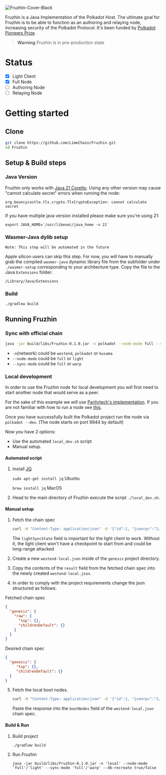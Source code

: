 ![Fruzhin-Cover-Black](https://github.com/LimeChain/Fruzhin/assets/29047760/8e617c9a-005d-44b7-b2bc-d14cc6860726)

Fruzhin is a Java Implementation of the Polkadot Host. The ultimate goal for Fruzhin is to be able to function as an
authoring and relaying node, increasing security of the Polkadot Protocol. It's been funded by
[Polkadot Pioneers Prize](https://polkadot.polkassembly.io/child_bounty/238).
> **Warning**
> Fruzhin is in pre-production state

# Status

- [x] Light Client
- [x] Full Node
- [ ] Authoring Node
- [ ] Relaying Node

# Getting started

## Clone

```bash
git clone https://github.com/LimeChain/Fruzhin.git
cd Fruzhin
```

## Setup & Build steps

### Java Version

Fruzhin only works
with [Java 21 Coretto](https://docs.aws.amazon.com/corretto/latest/corretto-21-ug/downloads-list.html). Using any other
version may cause "cannot calculate secret" errors when running the node:

```
org.bouncycastle.tls.crypto.TlsCryptoException: cannot calculate secret
```

If you have multiple java version installed please make sure you're using 21:

```
export JAVA_HOME=`/usr/libexec/java_home -v 21`
```

### Wasmer-Java dylib setup

```
Note: This step will be automated in the future
```

Apple silicon users can skip this step.
For now, you will have to manually grab the compiled `wasmer-java` dynamic library
file from the subfolder under `./wasmer-setup` corresponding to your architecture type.
Copy the file to the Java `Extensions` folder:

```
/Library/Java/Extensions
```

### Build

```bash
./gradlew build
```

## Running Fruzhin

### Sync with official chain

```bash
java -jar build/libs/Fruzhin-0.1.0.jar -n polkadot --node-mode full --sync-mode full
```

- `-n`(network) could be `westend`, `polkadot` or `kusama`
- `--node-mode` could be `full` or `light`
- `--sync-mode` could be `full` or `warp`

### Local development
In order to use the Fruzhin node for local development you will first need to start another node that would serve as a
peer. 

For the sake of this example we will use [Paritytech's implementation](https://github.com/paritytech/polkadot-sdk).
If you are not familiar with how to run a node see [this](https://wiki.polkadot.network/docs/maintain-sync#setup-instructions).

Once you have successfully built the Polkadot project run the node via ``polkadot --dev``.
(The node starts on port 9944 by default)

Now you have 2 options:
- Use the automated `local_dev.sh` script
- Manual setup.

#### Automated script
1. Install [JQ](https://github.com/jqlang/jq).

   `sudo apt-get install jq` Ubuntu
   
   `brew install jq` MacOS

2. Head to the main directory of Fruzhin execute the script `./local_dev.sh`.

#### Manual setup
1. Fetch the chain spec

   ```bash
   curl -H "Content-Type: application/json" -d '{"id":1, "jsonrpc":"2.0", "method": "sync_state_genSyncSpec", "params": [true]}' http://localhost:9944
   ```

   The `lightSyncState` field is important for the light client to
   work. Without it, the light client won't have a checkpoint to start from
   and could be long-range attacked

2. Create a new `westend-local.json` inside of the `genesis` project directory.
3. Copy the contents of the `result` field from the fetched chain spec into the newly created `westend-local.json`.
4. In order to comply with the project requirements change the json structured as follows:

Fetched chain spec
```JSON
{
  "genesis": {
    "raw": {
      "top": {},
      "childrenDefault": {}
    }
  }
}
```

Desired chain spec
```JSON
{
  "genesis": {
     "top": {},
     "childrenDefault": {}
  }
}
```

5. Fetch the local boot nodes.

   ```bash
   curl -H "Content-Type: application/json" -d '{"id":1, "jsonrpc":"2.0", "method": "system_localListenAddresses"}' http://localhost:9944
   ```

   Paste the response into the `bootNodes` field of the `westend-local.json` chain spec.

#### Build & Run
1. Build project
   ```
   ./gradlew build
   ```
2. Run Fruzhin
   ```
   java -jar build/libs/Fruzhin-0.1.0.jar -n 'local' --node-mode 'full'/'light' --sync-mode 'full'/'warp' --db-recreate true/false
   ```